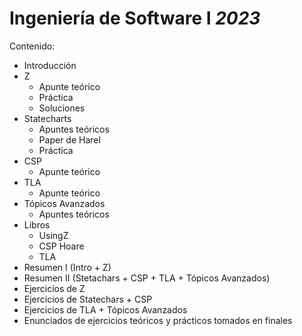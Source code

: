 # Ingeniería de Software I _2023_
Contenido:
- Introducción
- Z
    - Apunte teórico
    - Práctica
    - Soluciones
- Statecharts
    - Apuntes teóricos
    - Paper de Harel
    - Práctica
- CSP
    - Apunte teórico
- TLA
    - Apunte teórico
- Tópicos Avanzados
    - Apuntes teóricos
- Libros
    - UsingZ
    - CSP Hoare
    - TLA
- Resumen I (Intro + Z)
- Resumen II (Stetachars + CSP + TLA + Tópicos Avanzados)
- Ejercicios de Z
- Ejercicios de Statechars + CSP
- Ejercicios de TLA + Tópicos Avanzados
- Enunciados de ejercicios teóricos y prácticos tomados en finales
